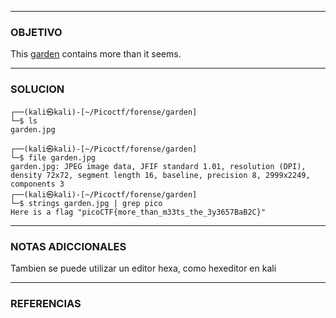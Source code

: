 ----
### OBJETIVO 
This [garden](https://jupiter.challenges.picoctf.org/static/43c4743b3946f427e883f6b286f47467/garden.jpg) contains more than it seems.

---
### SOLUCION
	┌──(kali㉿kali)-[~/Picoctf/forense/garden]
	└─$ ls 
	garden.jpg
	                                                                                 
	┌──(kali㉿kali)-[~/Picoctf/forense/garden]
	└─$ file garden.jpg 
	garden.jpg: JPEG image data, JFIF standard 1.01, resolution (DPI), density 72x72, segment length 16, baseline, precision 8, 2999x2249, components 3
	┌──(kali㉿kali)-[~/Picoctf/forense/garden]
	└─$ strings garden.jpg | grep pico
	Here is a flag "picoCTF{more_than_m33ts_the_3y3657BaB2C}"

---
### NOTAS ADICCIONALES
Tambien se puede utilizar un editor hexa, como hexeditor en kali

---
### REFERENCIAS
